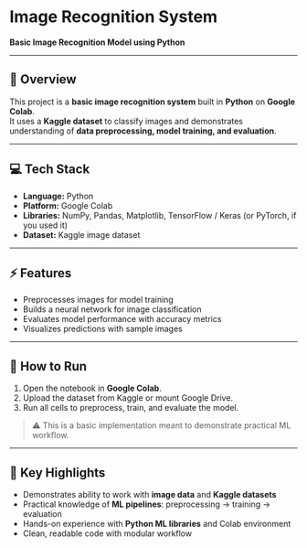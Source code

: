 # Image Recognition System

**Basic Image Recognition Model using Python**

---

## 🌟 Overview
This project is a **basic image recognition system** built in **Python** on **Google Colab**.  
It uses a **Kaggle dataset** to classify images and demonstrates understanding of **data preprocessing, model training, and evaluation**.  

---

## 💻 Tech Stack

- **Language:** Python  
- **Platform:** Google Colab  
- **Libraries:** NumPy, Pandas, Matplotlib, TensorFlow / Keras (or PyTorch, if you used it)  
- **Dataset:** Kaggle image dataset  

---

## ⚡ Features

- Preprocesses images for model training  
- Builds a neural network for image classification  
- Evaluates model performance with accuracy metrics  
- Visualizes predictions with sample images  

---

## 🚀 How to Run

1. Open the notebook in **Google Colab**.  
2. Upload the dataset from Kaggle or mount Google Drive.  
3. Run all cells to preprocess, train, and evaluate the model.  

> ⚠️ This is a basic implementation meant to demonstrate practical ML workflow.

---

## 🎯 Key Highlights

- Demonstrates ability to work with **image data** and **Kaggle datasets**  
- Practical knowledge of **ML pipelines**: preprocessing → training → evaluation  
- Hands-on experience with **Python ML libraries** and Colab environment  
- Clean, readable code with modular workflow  
